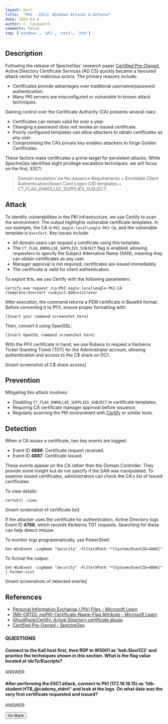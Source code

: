 ```yaml
---
layout: post
title:  "PKI - ESC1: Windows Attacks & Defense"
date: 2025-03-4
author: C. Casquatch
comments: false
tag: ['windows', 'pki', 'esc1', 'htb']
---
```


Description
-----------

Following the release of SpectreOps' research paper [Certified Pre-Owned](https://specterops.io/assets/resources/Certified_Pre-Owned.pdf), Active Directory Certificate Services (AD CS) quickly became a favoured attack vector for malicious actors. The primary reasons include:

*   Certificates provide advantages over traditional username/password authentication.
*   Many PKI servers are misconfigured or vulnerable to known attack techniques.

Gaining control over the Certificate Authority (CA) presents several risks:

*   Certificates can remain valid for over a year.
*   Changing a password does not revoke an issued certificate.
*   Poorly configured templates can allow attackers to obtain certificates as any user.
*   Compromising the CA’s private key enables attackers to forge Golden Certificates.

These factors make certificates a prime target for persistent attacks. While SpectreOps identified eight privilege escalation techniques, we will focus on the first, ESC1:

> Domain escalation via No Issuance Requirements + Enrollable Client Authentication/Smart Card Logon OID templates + CT\_FLAG\_ENROLLEE\_SUPPLIES\_SUBJECT.

Attack
------

To identify vulnerabilities in the PKI infrastructure, we use Certify to scan the environment. The output highlights vulnerable certificate templates. In our example, the CA is `PKI.eagle.local\eagle-PKI-CA`, and the vulnerable template is `UserCert`. Key issues include:

*   All domain users can request a certificate using this template.
*   The `CT_FLAG_ENROLLEE_SUPPLIES_SUBJECT` flag is enabled, allowing requesters to specify the Subject Alternative Name (SAN), meaning they can obtain certificates as any user.
*   Manager approval is not required; certificates are issued immediately.
*   The certificate is valid for client authentication.

To exploit this, we use Certify with the following parameters:

    Certify.exe request /ca:PKI.eagle.local\eagle-PKI-CA /template:UserCert /subject:Administrator

After execution, the command returns a PEM certificate in Base64 format. Before converting it to PFX, ensure proper formatting with:

    [Insert your command screenshot here]

Then, convert it using OpenSSL:

    [Insert OpenSSL command screenshot here]

With the PFX certificate in hand, we use Rubeus to request a Kerberos Ticket Granting Ticket (TGT) for the Administrator account, allowing authentication and access to the C$ share on DC1.

\[Insert screenshot of C$ share access\]

Prevention
----------

Mitigating this attack involves:

*   Disabling `CT_FLAG_ENROLLEE_SUPPLIES_SUBJECT` in certificate templates.
*   Requiring CA certificate manager approval before issuance.
*   Regularly scanning the PKI environment with [Certify](https://github.com/GhostPack/Certify) or similar tools.

Detection
---------

When a CA issues a certificate, two key events are logged:

*   Event ID **4886**: Certificate request received.
*   Event ID **4887**: Certificate issued.

These events appear on the CA rather than the Domain Controller. They provide some insight but do not specify if the SAN was manipulated. To examine issued certificates, administrators can check the CA's list of issued certificates.

To view details:

    certutil -view

\[Insert screenshot of certificate list\]

If the attacker uses the certificate for authentication, Active Directory logs Event ID **4768**, which records Kerberos TGT requests. Searching for these can help detect misuse.

To monitor logs programmatically, use PowerShell:

    Get-WinEvent -LogName "Security" -FilterXPath "*[System/EventID=4886]"

To format the output:

    Get-WinEvent -LogName "Security" -FilterXPath "*[System/EventID=4886]" | Format-List

\[Insert screenshots of detected events\]

References
----------

*   [Personal Information Exchange (.Pfx) Files - Microsoft Learn](https://learn.microsoft.com/en-us/windows-hardware/drivers/install/personal-information-exchange--pfx--files)
*   [\[MS-CRTD\]: msPKI-Certificate-Name-Flag Attribute - Microsoft Learn](https://learn.microsoft.com/en-us/openspecs/windows_protocols/ms-crtd/a44d80f3-2431-48b5-b0d1-4a1746df1ebc)
*   [GhostPack/Certify: Active Directory certificate abuse](https://github.com/GhostPack/Certify)
*   [Certified Pre-Owned - SpectreOps](https://specterops.io/assets/resources/Certified_Pre-Owned.pdf)

### QUESTIONS

#### Connect to the Kali host first, then RDP to WS001 as 'bob:Slavi123' and practice the techniques shown in this section. What is the flag value located at \\dc1\c$\scripts?
ANSWER:

#### After performing the ESC1 attack, connect to PKI (172.16.18.15) as 'htb-student:HTB_@cademy_stdnt!' and look at the logs. On what date was the very first certificate requested and issued?
ANSWER:

<button onclick="history.back()">Go Back</button>
